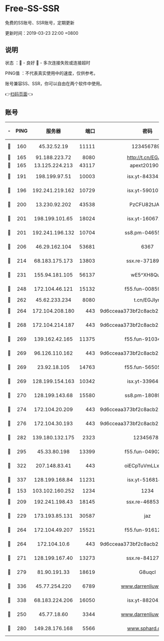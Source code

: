 # Free-SS-SSR

免费的SS账号、SSR账号，定期更新

更新时间：2019-03-23 22:00 +0800

## 说明

状态     ：🙂 - 良好 🙁 - 多次连接失败或连接超时

PING值   ：不代表真实使用中的速度，仅供参考。

账号兼容SS、SSR，你可以自由在两个软件中使用。

👉[扫码页面](https://liesauer.github.io/Free-SS-SSR/)👈

## 账号

|-|PING|服务器|端口|密码|加密方式|区域|
|:----:|:----:|:-----:|-----:|:----:|:----:|:----:|
|🙂|160|45.32.52.19|11111|1234567890|aes-256-cfb|JP|
|🙂|165|91.188.223.72|8080|http://t.cn/EGJIyrl|rc4-md5|RU|
|🙂|165|13.125.224.213|43117|apext2019005|chacha20|KR|
|🙂|191|198.199.97.51|10003|isx.yt-84334223|aes-256-cfb|US|
|🙂|196|192.241.219.162|10729|isx.yt-59010753|aes-256-cfb|US|
|🙂|200|13.230.92.202|43538|PzCFU82tJAdZ|aes-256-cfb|JP|
|🙂|201|198.199.101.65|18024|isx.yt-16067242|aes-256-cfb|US|
|🙂|201|192.241.196.132|10704|ss8.pm-04655152|aes-256-cfb|US|
|🙂|206|46.29.162.104|53681|6367|aes-128-ctr|RU|
|🙂|214|68.183.175.173|13803|ssx.re-37189274|aes-256-cfb|US|
|🙂|231|155.94.181.105|56137|wE5^XH8Quw|aes-256-cfb|US|
|🙂|248|172.104.46.121|15132|f55.fun-00859364|aes-256-cfb|SG|
|🙂|262|45.62.233.234|8080|t.cn/EGJIyrl|rc4-md5|CA|
|🙂|264|172.104.208.180|443|9d6cceaa373bf2c8acb22e60b6a58be6|aes-256-cfb|US|
|🙂|268|172.104.214.187|443|9d6cceaa373bf2c8acb22e60b6a58be6|aes-256-cfb|US|
|🙂|269|139.162.42.165|11375|f55.fun-91034656|aes-256-cfb|SG|
|🙂|269|96.126.110.162|443|9d6cceaa373bf2c8acb22e60b6a58be6|aes-256-cfb|US|
|🙂|269|23.92.18.105|14763|f55.fun-56505886|aes-256-cfb|US|
|🙂|269|128.199.154.163|10342|isx.yt-33964532|aes-256-cfb|SG|
|🙂|270|128.199.143.68|15580|ss8.pm-18089615|aes-256-cfb|SG|
|🙂|274|172.104.20.209|443|9d6cceaa373bf2c8acb22e60b6a58be6|aes-256-cfb|US|
|🙂|276|172.104.30.193|443|9d6cceaa373bf2c8acb22e60b6a58be6|aes-256-cfb|US|
|🙂|282|139.180.132.175|2323|123456789|aes-256-cfb|SG|
|🙂|295|45.33.80.198|13399|f55.fun-04902399|aes-256-cfb|US|
|🙂|322|207.148.83.41|443|oiECpTuVmLLxk4Ts|aes-256-cfb|AU|
|🙂|337|128.199.168.84|11231|isx.yt-51681488|aes-256-cfb|SG|
|🙂|153|103.102.160.252|1234|1234|rc4-md5|JP|
|🙂|209|192.241.198.43|18145|ssx.re-46853856|aes-256-cfb|US|
|🙂|229|173.193.85.131|30587|jaz|aes-256-cfb|US|
|🙂|264|172.104.49.207|15521|f55.fun-91612366|aes-256-cfb|SG|
|🙂|264|172.104.10.6|443|9d6cceaa373bf2c8acb22e60b6a58be6|aes-256-cfb|US|
|🙂|271|128.199.167.40|13273|ssx.re-84127043|aes-256-cfb|SG|
|🙂|279|81.90.191.33|18619|G8uqcl|aes-256-cfb|US|
|🙂|336|45.77.254.220|6789|www.darrenliuwei.com|aes-256-cfb|SG|
|🙂|338|68.183.224.206|16050|isx.yt-88204279|aes-256-cfb|SG|
|🙁|250|45.77.18.60|3344|www.darrenliuwei.com|aes-256-cfb|JP|
|🙁|280|149.28.176.168|5566|www.sphard.com|aes-256-cfb|AU|
